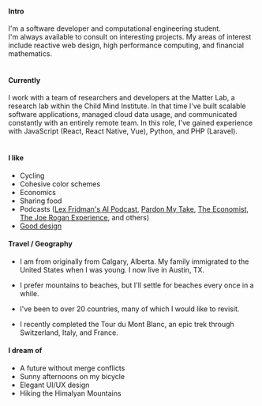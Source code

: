 
#### Intro
I'm a software developer and computational engineering student.
<br>
I'm always available to consult on interesting projects. My areas of interest include reactive web design, high performance computing, and financial mathematics.
<br><br>
#### Currently
I work with a team of researchers and developers at the Matter Lab, a research lab within the Child Mind Institute. In that time I've built scalable software applications, managed cloud data usage, and communicated constantly with an entirely remote team. In this role, I've gained experience with JavaScript (React, React Native, Vue), Python, and PHP (Laravel).
<br><br>

#### I like
- Cycling
- Cohesive color schemes
- Economics
- Sharing food
- Podcasts ([Lex Fridman's AI Podcast](https://lexfridman.com/ai/), [Pardon My Take](https://www.barstoolsports.com/shows/pardon-my-take), [The Economist](http://radio.economist.com/), [The Joe Rogan Experience](http://podcasts.joerogan.net/), and others)
- [Good design](/)

#### Travel / Geography

- I am from originally from Calgary, Alberta. My family immigrated to the United States when I was young. I now live in Austin, TX.

- I prefer mountains to beaches, but I'll settle for beaches every once in a while.

- I've been to over 20 countries, many of which I would like to revisit.

- I recently completed the Tour du Mont Blanc, an epic trek through Switzerland, Italy, and France.

#### I dream of

- A future without merge conflicts
- Sunny afternoons on my bicycle
- Elegant UI/UX design
- Hiking the Himalyan Mountains
